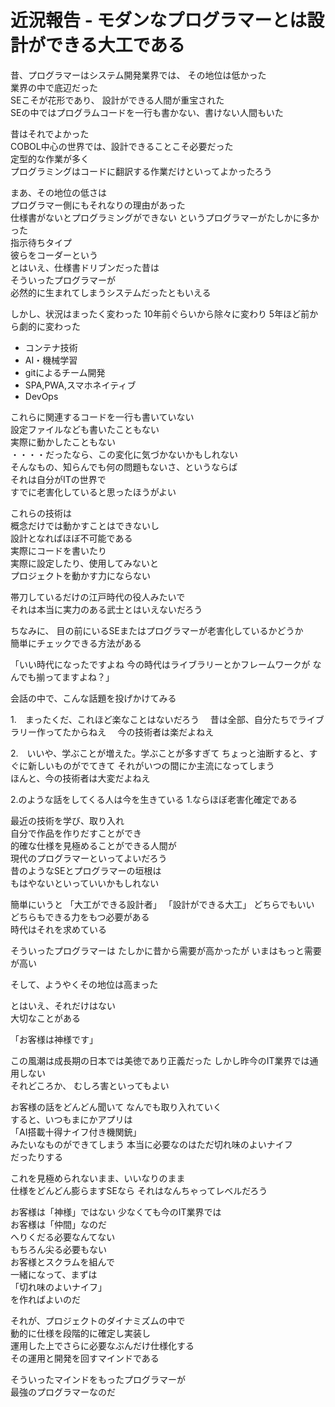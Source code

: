 # 近況報告 - モダンなプログラマーとは設計ができる大工である  

昔、プログラマーはシステム開発業界では、
その地位は低かった  
業界の中で底辺だった  
SEこそが花形であり、
設計ができる人間が重宝された  
SEの中ではプログラムコードを一行も書かない、書けない人間もいた  

昔はそれでよかった  
COBOL中心の世界では、設計できることこそ必要だった  
定型的な作業が多く  
プログラミングはコードに翻訳する作業だけといってよかったろう 

まあ、その地位の低さは  
プログラマー側にもそれなりの理由があった  
仕様書がないとプログラミングができない
というプログラマーがたしかに多かった  
指示待ちタイプ  
彼らをコーダーという  
とはいえ、仕様書ドリブンだった昔は  
そういったプログラマーが  
必然的に生まれてしまうシステムだったともいえる  

しかし、状況はまったく変わった
10年前ぐらいから除々に変わり
5年ほど前から劇的に変わった  

- コンテナ技術
- AI・機械学習
- gitによるチーム開発
- SPA,PWA,スマホネイティブ  
- DevOps

これらに関連するコードを一行も書いていない   
設定ファイルなども書いたこともない  
実際に動かしたこともない  
・・・・だったなら、この変化に気づかないかもしれない  
そんなもの、知らんでも何の問題もないさ、というならば  
それは自分がITの世界で  
すでに老害化していると思ったほうがよい    

これらの技術は  
概念だけでは動かすことはできないし  
設計となればほぼ不可能である  
実際にコードを書いたり  
実際に設定したり、使用してみないと  
プロジェクトを動かす力にならない  

帯刀しているだけの江戸時代の役人みたいで  
それは本当に実力のある武士とはいえないだろう  

ちなみに、
目の前にいるSEまたはプログラマーが老害化しているかどうか  
簡単にチェックできる方法がある  

「いい時代になったですよね
今の時代はライブラリーとかフレームワークが
なんでも揃ってますよね？」

会話の中で、こんな話題を投げかけてみる  

1.　まったくだ、これほど楽なことはないだろう
　昔は全部、自分たちでライブラリー作ってたからねえ
　今の技術者は楽だよねえ

2.　いいや、学ぶことが増えた。学ぶことが多すぎて
  ちょっと油断すると、すぐに新しいものがでてきて
  それがいつの間にか主流になってしまう  
  ほんと、今の技術者は大変だよねえ
  
2.のような話をしてくる人は今を生きている
1.ならほぼ老害化確定である  

最近の技術を学び、取り入れ  
自分で作品を作りだすことができ  
的確な仕様を見極めることができる人間が  
現代のプログラマーといってよいだろう  
昔のようなSEとプログラマーの垣根は  
もはやないといっていいかもしれない  

簡単にいうと
「大工ができる設計者」
「設計ができる大工」
どちらでもいい  
どちらもできる力をもつ必要がある  
時代はそれを求めている  

そういったプログラマーは
たしかに昔から需要が高かったが
いまはもっと需要が高い

そして、ようやくその地位は高まった

とはいえ、それだけはない  
大切なことがある  

「お客様は神様です」

この風潮は成長期の日本では美徳であり正義だった
しかし昨今のIT業界では通用しない  
それどころか、
むしろ害といってもよい  

お客様の話をどんどん聞いて
なんでも取り入れていく  
すると、いつもまにかアプリは  
「AI搭載十得ナイフ付き機関銃」  
みたいなものができてしまう
本当に必要なのはただ切れ味のよいナイフ  
だったりする  

これを見極められないまま、いいなりのまま  
仕様をどんどん膨らますSEなら
それはなんちゃってレベルだろう  

お客様は「神様」ではない
少なくても今のIT業界では  
お客様は「仲間」なのだ  
へりくだる必要なんてない  
もちろん尖る必要もない  
お客様とスクラムを組んで  
一緒になって、まずは  
「切れ味のよいナイフ」  
を作ればよいのだ  

それが、プロジェクトのダイナミズムの中で  
動的に仕様を段階的に確定し実装し  
運用した上でさらに必要なぶんだけ仕様化する  
その運用と開発を回すマインドである  

そういったマインドをもったプログラマーが  
最強のプログラマーなのだ  
